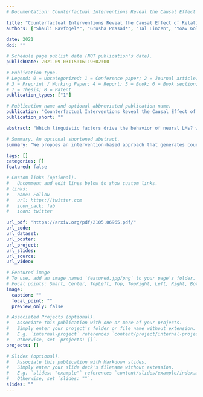 ```yaml
---
# Documentation: Counterfactual Interventions Reveal the Causal Effect of Relative Clause Representations on Agreement Prediction

title: "Counterfactual Interventions Reveal the Causal Effect of Relative Clause Representations on Agreement Prediction"
authors: ["Shauli Ravfogel*", "Grusha Prasad*", "Tal Linzen", "Yoav Goldberg"]
               
date: 2021
doi: ""

# Schedule page publish date (NOT publication's date).
publishDate: 2021-09-03T15:16:19+02:00

# Publication type.
# Legend: 0 = Uncategorized; 1 = Conference paper; 2 = Journal article;
# 3 = Preprint / Working Paper; 4 = Report; 5 = Book; 6 = Book section;
# 7 = Thesis; 8 = Patent
publication_types: ["1"]

# Publication name and optional abbreviated publication name.
publication: "Counterfactual Interventions Reveal the Causal Effect of Relative Clause Representations on Agreement Prediction"
publication_short: ""

abstract: "Which linguistic factors drive the behavior of neural LMs? we propose a method for the generation of counterfactual representations by altering how a given feature is encoded, while leaving intact all other aspects of the original representation. By measuring the change in a model's word prediction behavior when these counterfactual representations are substituted for the original ones, we can draw conclusions about the causal effect of the linguistic feature in question on the model's behavior."

# Summary. An optional shortened abstract.
summary: "We propoes an intervention-based approach that generates counterfactuals in representation space to study the causal effect ot linguistic propeties on the behavior of neural models."

tags: []
categories: []
featured: false

# Custom links (optional).
#   Uncomment and edit lines below to show custom links.
# links:
# - name: Follow
#   url: https://twitter.com
#   icon_pack: fab
#   icon: twitter

url_pdf: "https://arxiv.org/pdf/2105.06965.pdf/"
url_code: 
url_dataset:
url_poster:
url_project:
url_slides:
url_source:
url_video: 

# Featured image
# To use, add an image named `featured.jpg/png` to your page's folder.
# Focal points: Smart, Center, TopLeft, Top, TopRight, Left, Right, BottomLeft, Bottom, BottomRight.
image:
  caption: ""
  focal_point: ""
  preview_only: false

# Associated Projects (optional).
#   Associate this publication with one or more of your projects.
#   Simply enter your project's folder or file name without extension.
#   E.g. `internal-project` references `content/project/internal-project/index.md`.
#   Otherwise, set `projects: []`.
projects: []

# Slides (optional).
#   Associate this publication with Markdown slides.
#   Simply enter your slide deck's filename without extension.
#   E.g. `slides: "example"` references `content/slides/example/index.md`.
#   Otherwise, set `slides: ""`.
slides: ""
---
```


